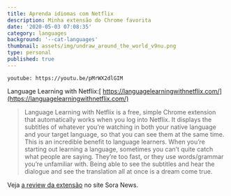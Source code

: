 ```yaml
---
title: Aprenda idiomas com Netflix
description: Minha extensão do Chrome favorita
date: '2020-05-03 07:08:35'
category: languages
background: '--cat-languages'
thumbnail: assets/img/undraw_around_the_world_v9nu.png
type: personal
published: true
---
```


`youtube: https://youtu.be/pMrWX2dlGIM`

Language Learning with Netflix:[ https://languagelearningwithnetflix.com/](https://languagelearningwithnetflix.com/)

<blockquote>
Language Learning with Netflix is a free, simple Chrome extension that automatically works when you log into Netflix. It displays the subtitles of whatever you’re watching in both your native language and your target language, so that you can see them at the same time. This is an incredible benefit to language learners. When you’re starting out learning a language, sometimes you can’t quite catch what people are saying. They’re too fast, or they use words/grammar you’re unfamiliar with. Being able to see the subtitles and hear the dialogue and see the translation all at once is a dream come true.
</blockquote>

<p>Veja <a href="https://soranews24.com/2020/01/12/free-language-learning-with-netflix-extension-makes-studying-japanese-almost-too-easy/">a review da extensão</a> no site Sora News.</p>